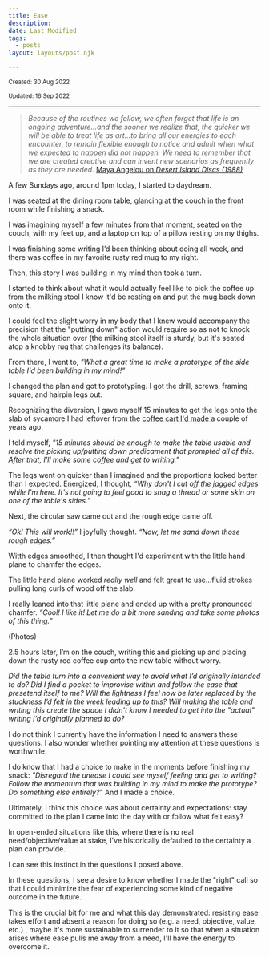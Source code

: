 ```yaml
---
title: Ease
description:
date: Last Modified
tags:
  - posts
layout: layouts/post.njk

---
```


<small>Created: 30 Aug 2022</small>

<small>Updated: 16 Sep 2022</small>

---
> _Because of the routines we follow, we often forget that life is an ongoing adventure…and the sooner we realize that, the quicker we will be able to treat life as art...to bring all our energies to each encounter, to remain flexible enough to notice and admit when what we expected to happen did not happen. We need to remember that we are created creative and can invent new scenarios as frequently as they are needed._ [Maya Angelou on _Desert Island Discs (1988)_](https://www.bbc.co.uk/programmes/p009mlht)

A few Sundays ago, around 1pm today, I started to daydream.

I was seated at the dining room table, glancing at the couch in the front room while finishing a snack.

I was imagining myself a few minutes from that moment, seated on the couch, with my feet up, and a laptop on top of a pillow resting on my thighs. 

I was finishing some writing I’d been thinking about doing all week, and there was coffee in my favorite rusty red mug to my right.

Then, this story I was building in my mind then took a turn. 

I started to think about what it would actually feel like to pick the coffee up from the milking stool I know it'd be resting on and put the mug back down onto it. 

I could feel the slight worry in my body that I knew would accompany the precision that the "putting down" action would require so as not to knock the whole situation over (the milking stool itself is sturdy, but it's seated atop a knobby rug that challenges its balance).

From there, I went to, _"What a great time to make a prototype of the side table I'd been building in my mind!"_

I changed the plan and got to prototyping. I got the drill, screws, framing square, and hairpin legs out.

Recognizing the diversion, I gave myself 15 minutes to get the legs onto the slab of sycamore I had leftover from the [coffee cart I'd made ](http://maybeuseful.org/posts/Hierarchies/) a couple of years ago. 

I told myself, _"15 minutes should be enough to make the table usable and resolve the picking up/putting down predicament that prompted all of this. After that, I’ll make some coffee and get to writing."_

The legs went on quicker than I imagined and the proportions looked better than I expected. Energized, I thought, _“Why don't I cut off the jagged edges while I'm here. It's not going to feel good to snag a thread or some skin on one of the table's sides."_

Next, the circular saw came out and the rough edge came off.

_“Ok! This will work!!”_ I joyfully thought. _“Now, let me sand down those rough edges.”_

Witth edges smoothed, I then thought I'd experiment with the little hand plane to chamfer the edges.


The little hand plane worked _really well_ and felt great to use...fluid strokes pulling long curls of wood off the slab.

I really leaned into that little plane and ended up with a pretty pronounced chamfer. _“Cool! I like it! Let me do a bit more sanding and take some photos of this thing.”_

(Photos)

2.5 hours later, I’m on the couch, writing this and picking up and placing down the rusty red coffee cup onto the new table without worry.

_Did the table turn into a convenient way to avoid what I’d originally intended to do? Did I find a pocket to improvise within and follow the ease that presetend itself to me? Will the lightness I feel now be later replaced by the stuckness I’d felt in the week leading up to this? Will making the table and writing this create the space I didn’t know I needed to get into the "actual" writing I’d originally planned to do?_ 

I do not think I currently have the information I need to answers these questions. I also wonder whether pointing my attention at these questions is worthwhile. 

I do know that I had a choice to make in the moments before finishing my snack: _"Disregard the unease I could see myself feeling and get to writing? Follow the momentum that was building in my mind to make the prototype? Do something else entirely?_" And I made a choice. 

Ultimately, I think this choice was about certainty and expectations: stay committed to the plan I came into the day with or follow what felt easy?

In open-ended situations like this, where there is no real need/objective/value at stake, I've historically defaulted to the certainty a plan can provide. 

I can see this instinct in the questions I posed above.

In these questions, I see a desire to know whether I made the "right" call so that I could minimize the fear of experiencing some kind of negative outcome in the future.

This is the crucial bit for me and what this day demonstrated: resisting ease takes effort and absent a reason for doing so (e.g. a need, objective, value, etc.) , maybe it's more sustainable to surrender to it so that when a situation arises where ease pulls me away from a need, I'll have the energy to overcome it.

